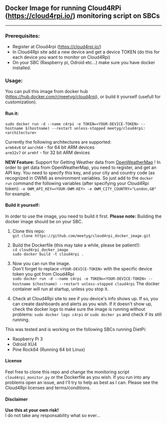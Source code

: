 ## Docker Image for running Cloud4RPi (https://cloud4rpi.io/) monitoring script on SBCs
---
### Prerequisites:
- Register at Cloud4rpi (https://cloud4rpi.io/)
- In Cloud4Rpi site add a new device and get a device TOKEN (do this for each device you want to monitor on Cloud4Rpi)
- On your SBC (Raspberry pi, Odroid etc...) make sure you have docker installed.

### Usage:
You can pull this image from docker hub (https://hub.docker.com/r/meetyg/cloud4rpi), or build it yourself (usefull for customization).

#### Run it:
`sudo docker run -d --name c4rpi -e TOKEN=<YOUR-DEVICE-TOKEN> --hostname $(hostname) --restart unless-stopped meetyg/cloud4rpi:<architecture>`

Currently the following architectures are supported:<br>
`arm64v8` or `aarch64` - for 64 bit ARM devices<br>
`arm32v7` or `armhf` - for 32 bit ARM devices<br>

**NEW Feature:** Support for Getting Weather data from [OpenWeatherMap](https://openweathermap.org) !
In order to get data from OpenWeatherMap, you need to register, and get an API key.
You need to specify this key, and your city and country code (as recognized in OWM) as environment variables.
So just add to the `docker run` command the following variables (after specifying your Cloud4Rpi token):
`-e OWM_API_KEY=<YOUR-OWM-KEY> -e OWM_CITY_COUNTRY="London,GB"` for example.

#### Build it yourself:

In order to use the image, you need to build it first.
**Please note:** Building the docker image should be on your SBC.

1. Clone this repo: <br>
`git clone https://github.com/meetyg/cloud4rpi_docker_image.git`

2. Build the Dockerfile (this may take a while, please be patient!): <br>
`cd cloud4rpi_docker_image` <br>
`sudo docker build -t cloud4rpi .`

3. Now you can run the image. <br>
Don't forget to replace `<YOUR-DEVICE-TOKEN>` with the specific device token you got from Cloud4Rpi <br>
`sudo docker run -d --name c4rpi -e TOKEN=<YOUR-DEVICE-TOKEN> --hostname $(hostname) --restart unless-stopped cloud4rpi`
The docker container will run at startup, unless you stop it.

4. Check at Cloud4Rpi site to see if you device's info shows up. If so, you can create dashboards and alerts as you wish.
If it doesn't show up, check the docker logs to make sure the image is running without problems:
`sudo docker logs c4rpi` or `sudo docker ps` and check if its still running.

This was tested  and is working on the following SBCs running DietPi:
- Raspberry Pi 3
- Odroid XU4
- Pine Rock64 (Running 64 bit Linux)

#### License
Feel free to clone this repo and change the monitoring script `cloud4rpi_monitor.py` or the Dockerfile as you wish.
If you run into any problems open an issue, and I'll try to help as best as I can.
Please see the Cloud4Rpi licenses and terms/conditions.

#### Disclaimer
**Use this at your own risk!** <br>
I do not take any responsability what so ever...



